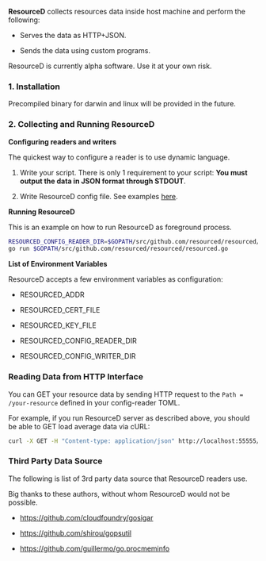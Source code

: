 **ResourceD** collects resources data inside host machine and perform the following:

* Serves the data as HTTP+JSON.

* Sends the data using custom programs.

ResourceD is currently alpha software. Use it at your own risk.


### 1. Installation

Precompiled binary for darwin and linux will be provided in the future.


### 2. Collecting and Running ResourceD

**Configuring readers and writers**

The quickest way to configure a reader is to use dynamic language.

1. Write your script. There is only 1 requirement to your script: **You must output the data in JSON format through STDOUT**.

2. Write ResourceD config file. See examples [here](https://github.com/resourced/resourced/tree/master/tests/data/config-reader).

**Running ResourceD**

This is an example on how to run ResourceD as foreground process.

```bash
RESOURCED_CONFIG_READER_DIR=$GOPATH/src/github.com/resourced/resourced/tests/data/config-reader \
go run $GOPATH/src/github.com/resourced/resourced/resourced.go
```

**List of Environment Variables**

ResourceD accepts a few environment variables as configuration:

* RESOURCED_ADDR

* RESOURCED_CERT_FILE

* RESOURCED_KEY_FILE

* RESOURCED_CONFIG_READER_DIR

* RESOURCED_CONFIG_WRITER_DIR


### Reading Data from HTTP Interface

You can GET your resource data by sending HTTP request to the `Path = /your-resource` defined in your config-reader TOML.

For example, if you run ResourceD server as described above, you should be able to GET load average data via cURL:

```bash
curl -X GET -H "Content-type: application/json" http://localhost:55555/load-avg
```


### Third Party Data Source

The following is list of 3rd party data source that ResourceD readers use.

Big thanks to these authors, without whom ResourceD would not be possible.

* https://github.com/cloudfoundry/gosigar

* https://github.com/shirou/gopsutil

* https://github.com/guillermo/go.procmeminfo
